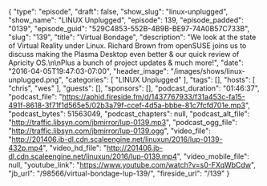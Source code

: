 {
  "type": "episode",
  "draft": false,
  "show_slug": "linux-unplugged",
  "show_name": "LINUX Unplugged",
  "episode": 139,
  "episode_padded": "0139",
  "episode_guid": "529C4853-552B-4B9B-BE97-74A0B57C733B",
  "slug": "139",
  "title": "Virtual Bondage",
  "description": "We look at the state of Virtual Reality under Linux. Richard Brown from openSUSE joins us to discuss making the Plasma Desktop even better & our quick review of Apricity OS.\n\nPlus a bunch of project updates & much more!",
  "date": "2016-04-05T19:47:03-07:00",
  "header_image": "/images/shows/linux-unplugged.png",
  "categories": [
    "LINUX Unplugged"
  ],
  "tags": [],
  "hosts": [
    "chris",
    "wes"
  ],
  "guests": [],
  "sponsors": [],
  "podcast_duration": "01:46:37",
  "podcast_file": "https://aphid.fireside.fm/d/1437767933/f31a453c-fa15-491f-8618-3f71f1d565e5/02b3a79f-ccef-4d5a-bbbe-81c7fcfd701e.mp3",
  "podcast_bytes": 51563049,
  "podcast_chapters": null,
  "podcast_alt_file": "http://traffic.libsyn.com/jbmirror/lup-0139.mp3",
  "podcast_ogg_file": "http://traffic.libsyn.com/jbmirror/lup-0139.ogg",
  "video_file": "http://201406.jb-dl.cdn.scaleengine.net/linuxun/2016/lup-0139-432p.mp4",
  "video_hd_file": "http://201406.jb-dl.cdn.scaleengine.net/linuxun/2016/lup-0139.mp4",
  "video_mobile_file": null,
  "youtube_link": "https://www.youtube.com/watch?v=s0-FXqWbCdw",
  "jb_url": "/98566/virtual-bondage-lup-139/",
  "fireside_url": "/139"
}

